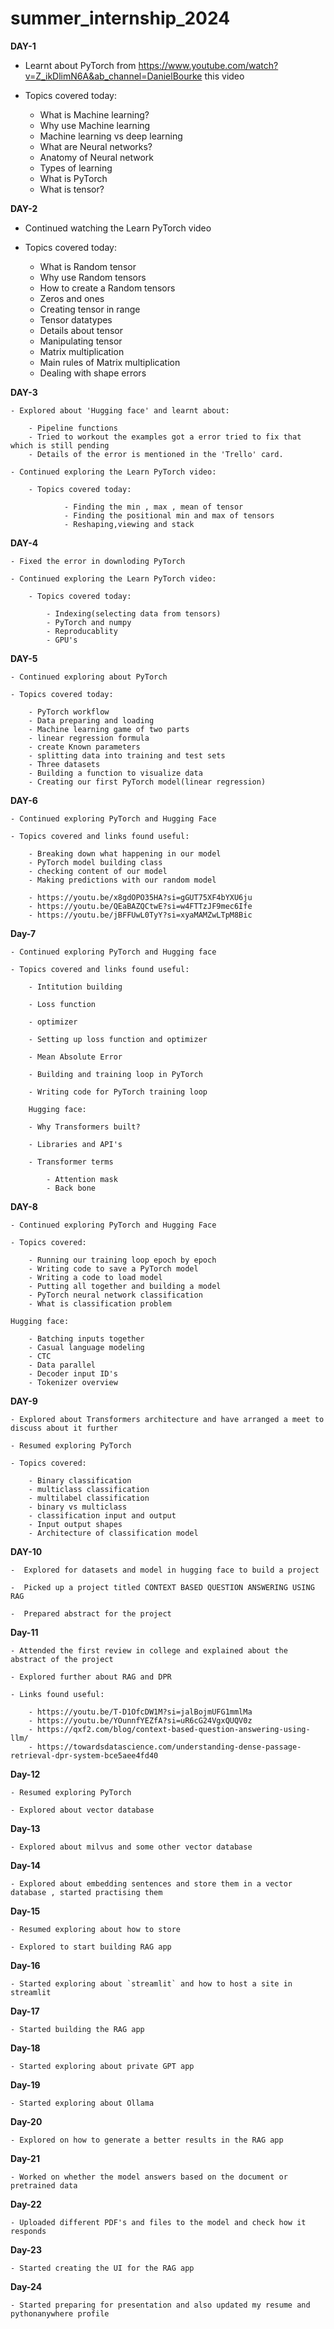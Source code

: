 # summer_internship_2024


**DAY-1**

- Learnt about PyTorch from https://www.youtube.com/watch?v=Z_ikDlimN6A&ab_channel=DanielBourke this video

- Topics covered today:

    - What is Machine learning?
    - Why use Machine learning
    - Machine learning vs deep learning
    - What are Neural networks?
    - Anatomy of Neural network
    - Types of learning
    - What is PyTorch
    - What is tensor?

**DAY-2**

 - Continued watching the Learn PyTorch video

 - Topics covered today:
    
    - What is Random tensor
    - Why use Random tensors
    - How to create a Random tensors
    - Zeros and ones
    - Creating tensor in range
    - Tensor datatypes
    - Details about tensor
    - Manipulating tensor
    - Matrix multiplication
    - Main rules of Matrix multiplication
    - Dealing with shape errors


**DAY-3**

    - Explored about 'Hugging face' and learnt about:

        - Pipeline functions
        - Tried to workout the examples got a error tried to fix that which is still pending
        - Details of the error is mentioned in the 'Trello' card.

    - Continued exploring the Learn PyTorch video:

        - Topics covered today:

                - Finding the min , max , mean of tensor
                - Finding the positional min and max of tensors
                - Reshaping,viewing and stack


**DAY-4**

    - Fixed the error in downloding PyTorch

    - Continued exploring the Learn PyTorch video:

        - Topics covered today:

            - Indexing(selecting data from tensors)
            - PyTorch and numpy
            - Reproducablity
            - GPU's

**DAY-5**

    - Continued exploring about PyTorch

    - Topics covered today:

        - PyTorch workflow
        - Data preparing and loading
        - Machine learning game of two parts
        - linear regression formula
        - create Known parameters
        - splitting data into training and test sets
        - Three datasets
        - Building a function to visualize data
        - Creating our first PyTorch model(linear regression)

    
**DAY-6**

    - Continued exploring PyTorch and Hugging Face

    - Topics covered and links found useful:

        - Breaking down what happening in our model
        - PyTorch model building class
        - checking content of our model
        - Making predictions with our random model

        - https://youtu.be/x8gdOPO35HA?si=gGUT75XF4bYXU6ju
        - https://youtu.be/QEaBAZQCtwE?si=w4FTTzJF9mec6Ife
        - https://youtu.be/jBFFUwL0TyY?si=xyaMAMZwLTpM8Bic


**Day-7**

    - Continued exploring PyTorch and Hugging face

    - Topics covered and links found useful:

        - Intitution building

        - Loss function

        - optimizer

        - Setting up loss function and optimizer

        - Mean Absolute Error

        - Building and training loop in PyTorch

        - Writing code for PyTorch training loop

        Hugging face:

        - Why Transformers built?

        - Libraries and API's 

        - Transformer terms

            - Attention mask
            - Back bone


**DAY-8**

    - Continued exploring PyTorch and Hugging Face

    - Topics covered:

        - Running our training loop epoch by epoch
        - Writing code to save a PyTorch model
        - Writing a code to load model
        - Putting all together and building a model
        - PyTorch neural network classification
        - What is classification problem

    Hugging face:

        - Batching inputs together
        - Casual language modeling
        - CTC
        - Data parallel
        - Decoder input ID's
        - Tokenizer overview


**DAY-9**

    - Explored about Transformers architecture and have arranged a meet to discuss about it further

    - Resumed exploring PyTorch

    - Topics covered:

        - Binary classification
        - multiclass classification
        - multilabel classification
        - binary vs multiclass
        - classification input and output
        - Input output shapes
        - Architecture of classification model


**DAY-10**

    -  Explored for datasets and model in hugging face to build a project

    -  Picked up a project titled CONTEXT BASED QUESTION ANSWERING USING RAG

    -  Prepared abstract for the project

**Day-11**

    - Attended the first review in college and explained about the abstract of the project

    - Explored further about RAG and DPR

    - Links found useful:

        - https://youtu.be/T-D1OfcDW1M?si=jalBojmUFG1mmlMa
        - https://youtu.be/YOunnfYEZfA?si=uR6cG24VgxQUQV0z
        - https://qxf2.com/blog/context-based-question-answering-using-llm/
        - https://towardsdatascience.com/understanding-dense-passage-retrieval-dpr-system-bce5aee4fd40

**Day-12**

    - Resumed exploring PyTorch 

    - Explored about vector database


**Day-13**

    - Explored about milvus and some other vector database

**Day-14**

    - Explored about embedding sentences and store them in a vector database , started practising them

**Day-15**

    - Resumed exploring about how to store

    - Explored to start building RAG app

**Day-16**

    - Started exploring about `streamlit` and how to host a site in streamlit

**Day-17**

    - Started building the RAG app

**Day-18**

    - Started exploring about private GPT app

**Day-19**

    - Started exploring about Ollama

**Day-20**

    - Explored on how to generate a better results in the RAG app

**Day-21**

    - Worked on whether the model answers based on the document or pretrained data

**Day-22**

    - Uploaded different PDF's and files to the model and check how it responds

**Day-23**

    - Started creating the UI for the RAG app

**Day-24**

    - Started preparing for presentation and also updated my resume and pythonanywhere profile

